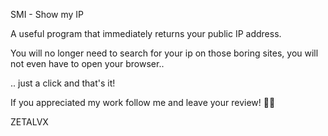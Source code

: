 SMI - Show my IP

A useful program that immediately returns your public IP address.

You will no longer need to search for your ip on those boring sites, you will not even have to open your browser.. 

.. just a click and that's it!

If you appreciated my work follow me and leave your review! 🤚🏻

ZETALVX
